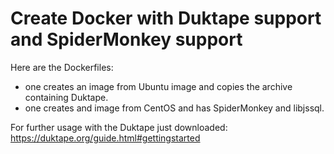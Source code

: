 # Create Docker with Duktape support and SpiderMonkey support

Here are the Dockerfiles:
- one creates an image from Ubuntu image and copies the archive containing Duktape.
- one creates and image from CentOS and has SpiderMonkey and libjssql.

For further usage with the Duktape just downloaded: https://duktape.org/guide.html#gettingstarted
